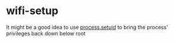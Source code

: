 # wifi-setup

It might be a good idea to use [process.setuid](https://nodejs.org/api/process.html#process_process_setuid_id) to bring the process' privileges back down below root
